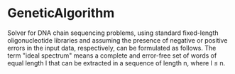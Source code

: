# GeneticAlgorithm
Solver for DNA chain sequencing problems, using standard fixed-length oligonucleotide libraries and assuming the presence of negative or positive errors in the input data, respectively, can be formulated as follows. The term "ideal spectrum" means a complete and error-free set of words of equal length l that can be extracted in a sequence of length n, where l ≤ n.
